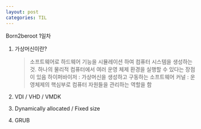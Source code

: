 ```yaml
---
layout: post
categories: TIL
---
```


Born2beroot 1일차

1. 가상머신이란?
	> 소프트웨어로 하드웨어 기능을 시뮬레이션 하여 컴퓨터 시스템을 생성하는 것. 하나의 물리적 컴퓨터에서 여러 운영 체제 환경을 실행할 수 있다는 장점이 있음
	> 하이퍼바이저 : 가상머신을 생성하고 구동하는 소프트웨어
	> 커널 : 운영체제의 핵심부로 컴퓨터 자원들을 관리하는 역할을 함
	



1. VDI / VHD / VMDK



2. Dynamically allocated / Fixed size
3. GRUB
